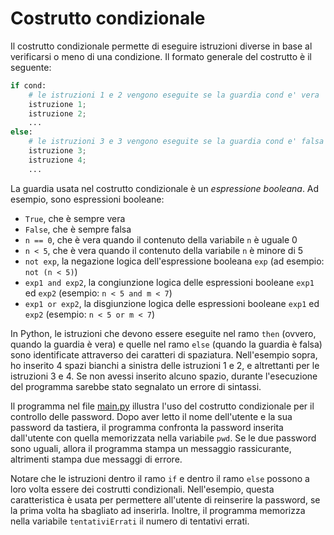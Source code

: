 # Costrutto condizionale

Il costrutto condizionale permette di eseguire istruzioni diverse in base al verificarsi o meno di una condizione.
Il formato generale del costrutto è il seguente:
```python
if cond:
    # le istruzioni 1 e 2 vengono eseguite se la guardia cond e' vera
    istruzione 1;
    istruzione 2;    
    ...
else:
    # le istruzioni 3 e 3 vengono eseguite se la guardia cond e' falsa
    istruzione 3;
    istruzione 4;    
    ...
```
La guardia usata nel costrutto condizionale è un *espressione booleana*. Ad esempio, sono espressioni booleane:
* `True`, che è sempre vera
* `False`, che è sempre falsa
* `n == 0`, che è vera quando il contenuto della variabile `n` è uguale 0
* `n < 5`, che è vera quando il contenuto della variabile `n` è minore di 5
* `not exp`, la negazione logica dell'espressione booleana `exp` (ad esempio: `not (n < 5)`)
* `exp1 and exp2`, la congiunzione logica delle espressioni booleane `exp1` ed `exp2` (esempio: `n < 5 and m < 7`)
* `exp1 or exp2`, la disgiunzione logica delle espressioni booleane `exp1` ed `exp2` (esempio: `n < 5 or m < 7`)

In Python, le istruzioni che devono essere eseguite nel ramo `then` (ovvero, quando la guardia è vera) e quelle nel ramo `else` (quando la guardia è falsa) sono identificate attraverso dei caratteri di spaziatura. Nell'esempio sopra, ho inserito 4 spazi bianchi a sinistra delle istruzioni 1 e 2, e altrettanti per le istruzioni 3 e 4. Se non avessi inserito alcuno spazio, durante l'esecuzione del programma sarebbe stato segnalato un errore di sintassi.

Il programma nel file [main.py](main.py) illustra l'uso del costrutto condizionale per il controllo delle password. Dopo aver letto il nome dell'utente e la sua password da tastiera, il programma confronta la password inserita dall'utente con quella memorizzata nella variabile `pwd`. Se le due password sono uguali, allora il programma stampa un messaggio rassicurante, altrimenti stampa due messaggi di errore.

Notare che le istruzioni dentro il ramo `if` e dentro il ramo `else` possono a loro volta essere dei costrutti condizionali. 
Nell'esempio, questa caratteristica è usata per permettere all'utente di reinserire la password, se la prima volta ha sbagliato ad inserirla. 
Inoltre, il programma memorizza nella variabile `tentativiErrati` il numero di tentativi errati.

